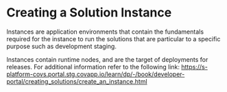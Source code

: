 # Creating a Solution Instance
Instances are application environments that contain the fundamentals required for the instance to run the solutions that are particular to a specific purpose such as development staging.

Instances contain runtime nodes, and are the target of deployments for releases. For additional information refer to the following link: https://s-platform-covs.portal.stg.covapp.io/learn/dp/-/book/developer-portal/creating_solutions/create_an_instance.html
